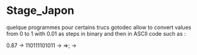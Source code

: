 # Stage_Japon
quelque programmes pour certains trucs
gotodec allow to convert values from 0 to 1 with 0.01 as steps in binary and then in ASCII code such as :

0.87 -> 110111101011 -> =>; ->  
